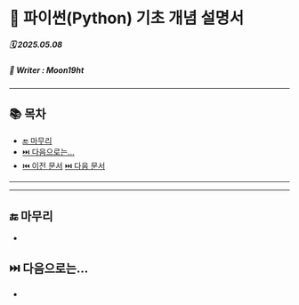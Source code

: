 # 🐍 파이썬(Python) 기초 개념 설명서

##### 🗓️ 2025.05.08
##### 📝 Writer : Moon19ht

---

## 📚 목차


- [🔚 마무리](#-마무리)
- [⏭️ 다음으로는...](#️-다음으로는)
- [⏮️ 이전 문서](./0507%20정리.md) [⏭️ 다음 문서](./0509%20정리.md)

---



---

## 🔚 마무리
- 

## ⏭️ 다음으로는...
- 
